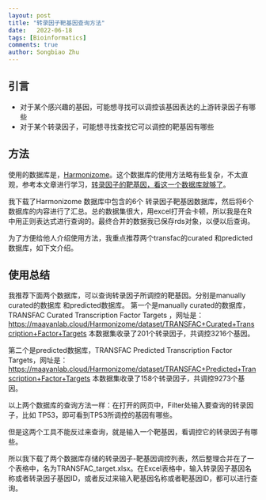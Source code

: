 ```yaml
---
layout: post
title: "转录因子靶基因查询方法"
date:   2022-06-18
tags: [Bioinformatics]
comments: true
author: Songbiao Zhu
---
```

## 引言
* 对于某个感兴趣的基因，可能想寻找可以调控该基因表达的上游转录因子有哪些
* 对于某个转录因子，可能想寻找查找它可以调控的靶基因有哪些

## 方法

使用的数据库是，[Harmonizome](https://blog.csdn.net/weixin_43569478/article/details/108079284)。这个数据库的使用方法略有些复杂，不太直观，参考本文章进行学习，[转录因子的靶基因，看这一个数据库就够了](https://blog.csdn.net/weixin_43569478/article/details/108079284)。

我下载了Harmonizome 数据库中包含的6个 转录因子靶基因数据库，然后将6个数据库的内容进行了汇总。总的数据集很大，用excel打开会卡顿，所以我是在R中用正则表达式进行查询的。最终合并的数据我已保存rds对象，以便以后查询。

为了方便给他人介绍使用方法，我重点推荐两个transfac的curated 和predicted数据库，如下文介绍。

## 使用总结

我推荐下面两个数据库，可以查询转录因子所调控的靶基因。分别是manually curated的数据库 和predicted数据库。
第一个是manually curated的数据库， TRANSFAC Curated Transcription Factor Targets ，网址是：
https://maayanlab.cloud/Harmonizome/dataset/TRANSFAC+Curated+Transcription+Factor+Targets
本数据集收录了201个转录因子，共调控3216个基因。

第二个是predicted数据库，TRANSFAC Predicted Transcription Factor Targets，网址是：https://maayanlab.cloud/Harmonizome/dataset/TRANSFAC+Predicted+Transcription+Factor+Targets
本数据集收录了158个转录因子，共调控9273个基因。

以上两个数据库的查询方法一样：在打开的网页中，Filter处输入要查询的转录因子，比如 TP53，即可看到TP53所调控的基因有哪些。

但是这两个工具不能反过来查询，就是输入一个靶基因，看调控它的转录因子有哪些。

所以我下载了两个数据库存储的转录因子-靶基因调控列表，然后整理合并在了一个表格中，名为TRANSFAC_target.xlsx。在Excel表格中，输入转录因子基因名称或者转录因子基因ID，或者反过来输入靶基因名称或者靶基因ID，都可以进行查询。



